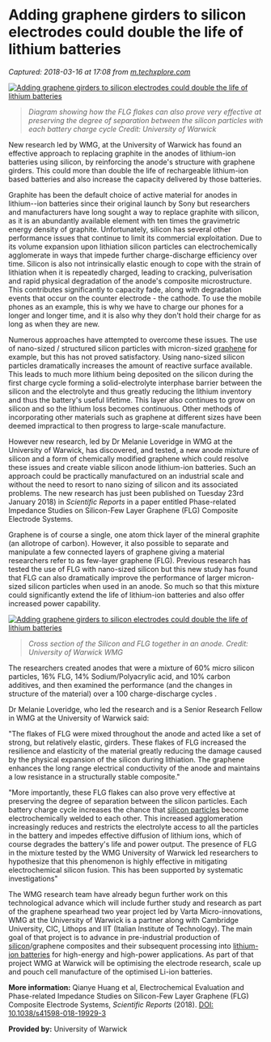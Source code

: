 # Adding graphene girders to silicon electrodes could double the life of lithium batteries

_Captured: 2018-03-16 at 17:08 from [m.techxplore.com](https://m.techxplore.com/news/2018-01-adding-graphene-girders-silicon-electrodes.html)_

[ ![Adding graphene girders to silicon electrodes could double the life of lithium batteries](https://3c1703fe8d.site.internapcdn.net/newman/csz/news/800/2018/addinggraphe.jpg) ](https://3c1703fe8d.site.internapcdn.net/newman/gfx/news/2018/addinggraphe.jpg)

> _Diagram showing how the FLG flakes can also prove very effective at preserving the degree of separation between the silicon particles with each battery charge cycle Credit: University of Warwick_

New research led by WMG, at the University of Warwick has found an effective approach to replacing graphite in the anodes of lithium-ion batteries using silicon, by reinforcing the anode's structure with graphene girders. This could more than double the life of rechargeable lithium-ion based batteries and also increase the capacity delivered by those batteries.

Graphite has been the default choice of active material for anodes in lithium--ion batteries since their original launch by Sony but researchers and manufacturers have long sought a way to replace graphite with silicon, as it is an abundantly available element with ten times the gravimetric energy density of graphite. Unfortunately, silicon has several other performance issues that continue to limit its commercial exploitation. Due to its volume expansion upon lithiation silicon particles can electrochemically agglomerate in ways that impede further charge-discharge efficiency over time. Silicon is also not intrinsically elastic enough to cope with the strain of lithiation when it is repeatedly charged, leading to cracking, pulverisation and rapid physical degradation of the anode's composite microstructure. This contributes significantly to capacity fade, along with degradation events that occur on the counter electrode - the cathode. To use the mobile phones as an example, this is why we have to charge our phones for a longer and longer time, and it is also why they don't hold their charge for as long as when they are new.

Numerous approaches have attempted to overcome these issues. The use of nano-sized / structured silicon particles with micron-sized [graphene](https://techxplore.com/tags/graphene/) for example, but this has not proved satisfactory. Using nano-sized silicon particles dramatically increases the amount of reactive surface available. This leads to much more lithium being deposited on the silicon during the first charge cycle forming a solid-electrolyte interphase barrier between the silicon and the electrolyte and thus greatly reducing the lithium inventory and thus the battery's useful lifetime. This layer also continues to grow on silicon and so the lithium loss becomes continuous. Other methods of incorporating other materials such as graphene at different sizes have been deemed impractical to then progress to large-scale manufacture.

However new research, led by Dr Melanie Loveridge in WMG at the University of Warwick, has discovered, and tested, a new anode mixture of silicon and a form of chemically modified graphene which could resolve these issues and create viable silicon anode lithium-ion batteries. Such an approach could be practically manufactured on an industrial scale and without the need to resort to nano sizing of silicon and its associated problems. The new research has just been published on Tuesday 23rd January 2018) in _Scientific Reports_ in a paper entitled Phase-related Impedance Studies on Silicon-Few Layer Graphene (FLG) Composite Electrode Systems.

Graphene is of course a single, one atom thick layer of the mineral graphite (an allotrope of carbon). However, it also possible to separate and manipulate a few connected layers of graphene giving a material researchers refer to as few-layer graphene (FLG). Previous research has tested the use of FLG with nano-sized silicon but this new study has found that FLG can also dramatically improve the performance of larger micron-sized silicon particles when used in an anode. So much so that this mixture could significantly extend the life of lithium-ion batteries and also offer increased power capability.

[ ![Adding graphene girders to silicon electrodes could double the life of lithium batteries](https://3c1703fe8d.site.internapcdn.net/newman/csz/news/800/2018/1-addinggraphe.jpg) ](https://3c1703fe8d.site.internapcdn.net/newman/gfx/news/2018/1-addinggraphe.jpg)

> _Cross section of the Silicon and FLG together in an anode. Credit: University of Warwick WMG_

The researchers created anodes that were a mixture of 60% micro silicon particles, 16% FLG, 14% Sodium/Polyacrylic acid, and 10% carbon additives, and then examined the performance (and the changes in structure of the material) over a 100 charge-discharge cycles .

Dr Melanie Loveridge, who led the research and is a Senior Research Fellow in WMG at the University of Warwick said:

"The flakes of FLG were mixed throughout the anode and acted like a set of strong, but relatively elastic, girders. These flakes of FLG increased the resilience and elasticity of the material greatly reducing the damage caused by the physical expansion of the silicon during lithiation. The graphene enhances the long range electrical conductivity of the anode and maintains a low resistance in a structurally stable composite."

"More importantly, these FLG flakes can also prove very effective at preserving the degree of separation between the silicon particles. Each battery charge cycle increases the chance that [silicon particles](https://techxplore.com/tags/silicon+particles/) become electrochemically welded to each other. This increased agglomeration increasingly reduces and restricts the electrolyte access to all the particles in the battery and impedes effective diffusion of lithium ions, which of course degrades the battery's life and power output. The presence of FLG in the mixture tested by the WMG University of Warwick led researchers to hypothesize that this phenomenon is highly effective in mitigating electrochemical silicon fusion. This has been supported by systematic investigations"

The WMG research team have already begun further work on this technological advance which will include further study and research as part of the graphene spearhead two year project led by Varta Micro-innovations, WMG at the University of Warwick is a partner along with Cambridge University, CIC, Lithops and IIT (Italian Institute of Technology). The main goal of that project is to advance in pre-industrial production of [silicon](https://techxplore.com/tags/silicon/)/graphene composites and their subsequent processing into [lithium-ion batteries](https://techxplore.com/tags/lithium-ion+batteries/) for high-energy and high-power applications. As part of that project WMG at Warwick will be optimising the electrode research, scale up and pouch cell manufacture of the optimised Li-ion batteries.

**More information:** Qianye Huang et al, Electrochemical Evaluation and Phase-related Impedance Studies on Silicon-Few Layer Graphene (FLG) Composite Electrode Systems, _Scientific Reports_ (2018). [DOI: 10.1038/s41598-018-19929-3](http://dx.doi.org/10.1038/s41598-018-19929-3)

**Provided by:** University of Warwick
